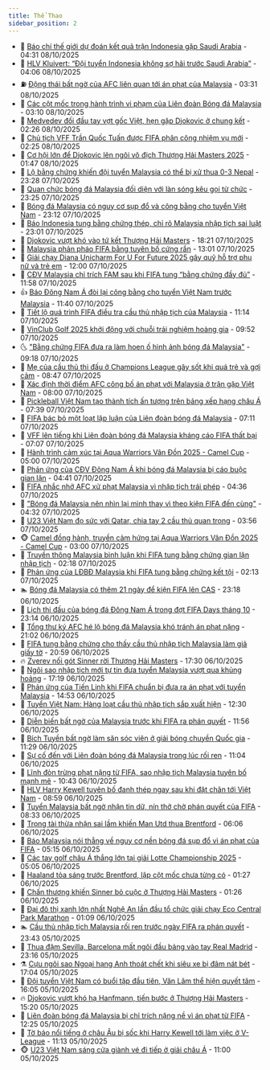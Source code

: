 ```yaml
---
title: Thể Thao
sidebar_position: 2
---
```


<!-- dantri-the-thao:START -->
- 🎡 [Báo chí thế giới dự đoán kết quả trận Indonesia gặp Saudi Arabia](https://dantri.com.vn/the-thao/bao-chi-the-gioi-du-doan-ket-qua-tran-indonesia-gap-saudi-arabia-20251008113126311.htm) - 04:31 08/10/2025
- 💯 [HLV Kluivert: “Đội tuyển Indonesia không sợ hãi trước Saudi Arabia”](https://dantri.com.vn/the-thao/hlv-kluivert-doi-tuyen-indonesia-khong-so-hai-truoc-saudi-arabia-20251008105927305.htm) - 04:06 08/10/2025
- ⛽️ [Động thái bất ngờ của AFC liên quan tới án phạt của Malaysia](https://dantri.com.vn/the-thao/dong-thai-bat-ngo-cua-afc-lien-quan-toi-an-phat-cua-malaysia-20251008101422176.htm) - 03:31 08/10/2025
- 💃 [Các cột mốc trong hành trình vi phạm của Liên đoàn Bóng đá Malaysia](https://dantri.com.vn/the-thao/cac-cot-moc-trong-hanh-trinh-vi-pham-cua-lien-doan-bong-da-malaysia-20251008100832460.htm) - 03:10 08/10/2025
- 🌈 [Medvedev đối đầu tay vợt gốc Việt, hẹn gặp Djokovic ở chung kết](https://dantri.com.vn/the-thao/medvedev-doi-dau-tay-vot-goc-viet-hen-gap-djokovic-o-chung-ket-20251008092234680.htm) - 02:26 08/10/2025
- 🦅 [Chủ tịch VFF Trần Quốc Tuấn được FIFA phân công nhiệm vụ mới](https://dantri.com.vn/the-thao/chu-tich-vff-tran-quoc-tuan-duoc-fifa-phan-cong-nhiem-vu-moi-20251008093728326.htm) - 02:25 08/10/2025
- 🌝 [Cơ hội lớn để Djokovic lên ngôi vô địch Thượng Hải Masters 2025](https://dantri.com.vn/the-thao/co-hoi-lon-de-djokovic-len-ngoi-vo-dich-thuong-hai-masters-2025-20251008084431050.htm) - 01:47 08/10/2025
- 🚀 [Lộ bằng chứng khiến đội tuyển Malaysia có thể bị xử thua 0-3 Nepal](https://dantri.com.vn/the-thao/lo-bang-chung-khien-doi-tuyen-malaysia-co-the-bi-xu-thua-0-3-nepal-20251007235855987.htm) - 23:28 07/10/2025
- 🎉 [Quan chức bóng đá Malaysia đối diện với làn sóng kêu gọi từ chức](https://dantri.com.vn/the-thao/quan-chuc-bong-da-malaysia-doi-dien-voi-lan-song-keu-goi-tu-chuc-20251008000446053.htm) - 23:25 07/10/2025
- 📝 [Bóng đá Malaysia có nguy cơ sụp đổ và công bằng cho tuyển Việt Nam](https://dantri.com.vn/the-thao/bong-da-malaysia-co-nguy-co-sup-do-va-cong-bang-cho-tuyen-viet-nam-20251008003129711.htm) - 23:12 07/10/2025
- 🦄 [Báo Indonesia tung bằng chứng thép, chỉ rõ Malaysia nhập tịch sai luật](https://dantri.com.vn/the-thao/bao-indonesia-tung-bang-chung-thep-chi-ro-malaysia-nhap-tich-sai-luat-20251007234912936.htm) - 23:01 07/10/2025
- 🎉 [Djokovic vượt khó vào tứ kết Thượng Hải Masters](https://dantri.com.vn/the-thao/djokovic-vuot-kho-vao-tu-ket-thuong-hai-masters-20251008011544924.htm) - 18:21 07/10/2025
- 💼 [Malaysia phản pháo FIFA bằng tuyên bố cứng rắn](https://dantri.com.vn/the-thao/malaysia-phan-phao-fifa-bang-tuyen-bo-cung-ran-20251007191945851.htm) - 13:01 07/10/2025
- 🤡 [Giải chạy Diana Unicharm For U For Future 2025 gây quỹ hỗ trợ phụ nữ và trẻ em](https://dantri.com.vn/the-thao/giai-chay-diana-unicharm-for-u-for-future-2025-gay-quy-ho-tro-phu-nu-va-tre-em-20251007163332393.htm) - 12:00 07/10/2025
- 🦆 [CĐV Malaysia chỉ trích FAM sau khi FIFA tung “bằng chứng đầy đủ”](https://dantri.com.vn/the-thao/cdv-malaysia-chi-trich-fam-sau-khi-fifa-tung-bang-chung-day-du-20251007185121183.htm) - 11:58 07/10/2025
- 👍 [Báo Đông Nam Á đòi lại công bằng cho tuyển Việt Nam trước Malaysia](https://dantri.com.vn/the-thao/bao-dong-nam-a-doi-lai-cong-bang-cho-tuyen-viet-nam-truoc-malaysia-20251007184023693.htm) - 11:40 07/10/2025
- 💼 [Tiết lộ quá trình FIFA điều tra cầu thủ nhập tịch của Malaysia](https://dantri.com.vn/the-thao/tiet-lo-qua-trinh-fifa-dieu-tra-cau-thu-nhap-tich-cua-malaysia-20251007144737909.htm) - 11:14 07/10/2025
- 🦒 [VinClub Golf 2025 khởi động với chuỗi trải nghiệm hoàng gia](https://dantri.com.vn/the-thao/vinclub-golf-2025-khoi-dong-voi-chuoi-trai-nghiem-hoang-gia-20251007155700864.htm) - 09:52 07/10/2025
- 🌜 [&quot;Bằng chứng FIFA đưa ra làm hoen ố hình ảnh bóng đá Malaysia&quot;](https://dantri.com.vn/the-thao/bang-chung-fifa-dua-ra-lam-hoen-o-hinh-anh-bong-da-malaysia-20251007125552665.htm) - 09:18 07/10/2025
- 🦆 [Mẹ của cầu thủ thi đấu ở Champions League gây sốt khi quá trẻ và gợi cảm](https://dantri.com.vn/the-thao/me-cua-cau-thu-thi-dau-o-champions-league-gay-sot-khi-qua-tre-va-goi-cam-20251007154714673.htm) - 08:47 07/10/2025
- 💪 [Xác định thời điểm AFC công bố án phạt với Malaysia ở trận gặp Việt Nam](https://dantri.com.vn/the-thao/xac-dinh-thoi-diem-afc-cong-bo-an-phat-voi-malaysia-o-tran-gap-viet-nam-20251007145935691.htm) - 08:00 07/10/2025
- 🧠 [Pickleball Việt Nam tạo thành tích ấn tượng trên bảng xếp hạng châu Á](https://dantri.com.vn/the-thao/pickleball-viet-nam-tao-thanh-tich-an-tuong-tren-bang-xep-hang-chau-a-20251007143246857.htm) - 07:39 07/10/2025
- 🦄 [FIFA bác bỏ một loạt lập luận của Liên đoàn bóng đá Malaysia](https://dantri.com.vn/the-thao/fifa-bac-bo-mot-loat-lap-luan-cua-lien-doan-bong-da-malaysia-20251007124859493.htm) - 07:11 07/10/2025
- 🥸 [VFF lên tiếng khi Liên đoàn bóng đá Malaysia kháng cáo FIFA thất bại](https://dantri.com.vn/the-thao/vff-len-tieng-khi-lien-doan-bong-da-malaysia-khang-cao-fifa-that-bai-20251007114055372.htm) - 07:07 07/10/2025
- 🤠 [Hành trình cảm xúc tại Aqua Warriors Vân Đồn 2025 - Camel Cup](https://dantri.com.vn/the-thao/hanh-trinh-cam-xuc-tai-aqua-warriors-van-don-2025-camel-cup-20251007095959893.htm) - 05:00 07/10/2025
- 👺 [Phản ứng của CĐV Đông Nam Á khi bóng đá Malaysia bị cáo buộc gian lận](https://dantri.com.vn/the-thao/phan-ung-cua-cdv-dong-nam-a-khi-bong-da-malaysia-bi-cao-buoc-gian-lan-20251007111908279.htm) - 04:41 07/10/2025
- 📝 [FIFA nhắc nhở AFC xử phạt Malaysia vì nhập tịch trái phép](https://dantri.com.vn/the-thao/fifa-nhac-nho-afc-xu-phat-malaysia-vi-nhap-tich-trai-phep-20251007113625921.htm) - 04:36 07/10/2025
- 🦆 [&quot;Bóng đá Malaysia nên nhìn lại mình thay vì theo kiện FIFA đến cùng&quot;](https://dantri.com.vn/the-thao/bong-da-malaysia-nen-nhin-lai-minh-thay-vi-theo-kien-fifa-den-cung-20251007112228198.htm) - 04:32 07/10/2025
- 🥳 [U23 Việt Nam đọ sức với Qatar, chia tay 2 cầu thủ quan trọng](https://dantri.com.vn/the-thao/u23-viet-nam-do-suc-voi-qatar-chia-tay-2-cau-thu-quan-trong-20251007105634536.htm) - 03:56 07/10/2025
- 🐵 [Camel đồng hành, truyền cảm hứng tại Aqua Warriors Vân Đồn 2025 - Camel Cup](https://dantri.com.vn/the-thao/camel-dong-hanh-truyen-cam-hung-tai-aqua-warriors-van-don-2025-camel-cup-20251007090213915.htm) - 03:00 07/10/2025
- 🤩 [Truyền thông Malaysia bình luận khi FIFA tung bằng chứng gian lận nhập tịch](https://dantri.com.vn/the-thao/truyen-thong-malaysia-binh-luan-khi-fifa-tung-bang-chung-gian-lan-nhap-tich-20251007090221849.htm) - 02:18 07/10/2025
- 🤠 [Phản ứng của LĐBĐ Malaysia khi FIFA tung bằng chứng kết tội](https://dantri.com.vn/the-thao/phan-ung-cua-ldbd-malaysia-khi-fifa-tung-bang-chung-ket-toi-20251007091331106.htm) - 02:13 07/10/2025
- 🏊 [Bóng đá Malaysia có thêm 21 ngày để kiện FIFA lên CAS](https://dantri.com.vn/the-thao/bong-da-malaysia-co-them-21-ngay-de-kien-fifa-len-cas-20251006222218576.htm) - 23:18 06/10/2025
- 🗽 [Lịch thi đấu của bóng đá Đông Nam Á trong đợt FIFA Days tháng 10](https://dantri.com.vn/the-thao/lich-thi-dau-cua-bong-da-dong-nam-a-trong-dot-fifa-days-thang-10-20251007001828923.htm) - 23:14 06/10/2025
- 🚀 [Tổng thư ký AFC hé lộ bóng đá Malaysia khó tránh án phạt nặng](https://dantri.com.vn/the-thao/tong-thu-ky-afc-he-lo-bong-da-malaysia-kho-tranh-an-phat-nang-20251007010526774.htm) - 21:02 06/10/2025
- 🎉 [FIFA tung bằng chứng cho thấy cầu thủ nhập tịch Malaysia làm giả giấy tờ](https://dantri.com.vn/the-thao/fifa-tung-bang-chung-cho-thay-cau-thu-nhap-tich-malaysia-lam-gia-giay-to-20251007014825379.htm) - 20:59 06/10/2025
- 🔥 [Zverev nối gót Sinner rời Thượng Hải Masters](https://dantri.com.vn/the-thao/zverev-noi-got-sinner-roi-thuong-hai-masters-20251006232943716.htm) - 17:30 06/10/2025
- 🎉 [Ngôi sao nhập tịch mới tự tin đưa tuyển Malaysia vượt qua khủng hoảng](https://dantri.com.vn/the-thao/ngoi-sao-nhap-tich-moi-tu-tin-dua-tuyen-malaysia-vuot-qua-khung-hoang-20251007001821195.htm) - 17:19 06/10/2025
- 🎡 [Phản ứng của Tiến Linh khi FIFA chuẩn bị đưa ra án phạt với tuyển Malaysia](https://dantri.com.vn/the-thao/phan-ung-cua-tien-linh-khi-fifa-chuan-bi-dua-ra-an-phat-voi-tuyen-malaysia-20251006214115384.htm) - 14:53 06/10/2025
- 🐻 [Tuyển Việt Nam: Hàng loạt cầu thủ nhập tịch sắp xuất hiện](https://dantri.com.vn/the-thao/tuyen-viet-nam-hang-loat-cau-thu-nhap-tich-sap-xuat-hien-20251006193016697.htm) - 12:30 06/10/2025
- 🌊 [Diễn biến bất ngờ của Malaysia trước khi FIFA ra phán quyết](https://dantri.com.vn/the-thao/dien-bien-bat-ngo-cua-malaysia-truoc-khi-fifa-ra-phan-quyet-20251006183051414.htm) - 11:56 06/10/2025
- 💃 [Bích Tuyền bất ngờ làm săn sóc viên ở giải bóng chuyền Quốc gia](https://dantri.com.vn/the-thao/bich-tuyen-bat-ngo-lam-san-soc-vien-o-giai-bong-chuyen-quoc-gia-20251006182839849.htm) - 11:29 06/10/2025
- 🤔 [Sự cố đến với Liên đoàn bóng đá Malaysia trong lúc rối ren](https://dantri.com.vn/the-thao/su-co-den-voi-lien-doan-bong-da-malaysia-trong-luc-roi-ren-20251006175143742.htm) - 11:04 06/10/2025
- 🤭 [Lĩnh đòn trừng phạt nặng từ FIFA, sao nhập tịch Malaysia tuyên bố mạnh mẽ](https://dantri.com.vn/the-thao/linh-don-trung-phat-nang-tu-fifa-sao-nhap-tich-malaysia-tuyen-bo-manh-me-20251006173511179.htm) - 10:43 06/10/2025
- 👹 [HLV Harry Kewell tuyên bố đanh thép ngay sau khi đặt chân tới Việt Nam](https://dantri.com.vn/the-thao/hlv-harry-kewell-tuyen-bo-danh-thep-ngay-sau-khi-dat-chan-toi-viet-nam-20251006155954704.htm) - 08:59 06/10/2025
- 🗽 [Tuyển Malaysia bất ngờ nhận tin dữ, nín thở chờ phán quyết của FIFA](https://dantri.com.vn/the-thao/tuyen-malaysia-bat-ngo-nhan-tin-du-nin-tho-cho-phan-quyet-cua-fifa-20251006153307154.htm) - 08:33 06/10/2025
- 🥳 [Trọng tài thừa nhận sai lầm khiến Man Utd thua Brentford](https://dantri.com.vn/the-thao/trong-tai-thua-nhan-sai-lam-khien-man-utd-thua-brentford-20251006115945485.htm) - 06:06 06/10/2025
- 💃 [Báo Malaysia nói thẳng về nguy cơ nền bóng đá sụp đổ vì án phạt của FIFA](https://dantri.com.vn/the-thao/bao-malaysia-noi-thang-ve-nguy-co-nen-bong-da-sup-do-vi-an-phat-cua-fifa-20251006115256837.htm) - 05:15 06/10/2025
- 🧰 [Các tay golf châu Á thắng lớn tại giải Lotte Championship 2025](https://dantri.com.vn/the-thao/cac-tay-golf-chau-a-thang-lon-tai-giai-lotte-championship-2025-20251006143839660.htm) - 05:05 06/10/2025
- 💪 [Haaland tỏa sáng trước Brentford, lập cột mốc chưa từng có](https://dantri.com.vn/the-thao/haaland-toa-sang-truoc-brentford-lap-cot-moc-chua-tung-co-20251006081550530.htm) - 01:27 06/10/2025
- 🚀 [Chấn thương khiến Sinner bỏ cuộc ở Thượng Hải Masters](https://dantri.com.vn/the-thao/chan-thuong-khien-sinner-bo-cuoc-o-thuong-hai-masters-20251006105036120.htm) - 01:26 06/10/2025
- 🤠 [Đại đô thị xanh lớn nhất Nghệ An lần đầu tổ chức giải chạy Eco Central Park Marathon](https://dantri.com.vn/the-thao/dai-do-thi-xanh-lon-nhat-nghe-an-lan-dau-to-chuc-giai-chay-eco-central-park-marathon-20251006074117111.htm) - 01:09 06/10/2025
- 🏊 [Cầu thủ nhập tịch Malaysia rối ren trước ngày FIFA ra phán quyết](https://dantri.com.vn/the-thao/cau-thu-nhap-tich-malaysia-roi-ren-truoc-ngay-fifa-ra-phan-quyet-20251006004104141.htm) - 23:43 05/10/2025
- 🦄 [Thua đậm Sevilla, Barcelona mất ngôi đầu bảng vào tay Real Madrid](https://dantri.com.vn/the-thao/thua-dam-sevilla-barcelona-mat-ngoi-dau-bang-vao-tay-real-madrid-20251006061623921.htm) - 23:16 05/10/2025
- ⚗️ [Cựu ngôi sao Ngoại hạng Anh thoát chết khi siêu xe bị đâm nát bét](https://dantri.com.vn/the-thao/cuu-ngoi-sao-ngoai-hang-anh-thoat-chet-khi-sieu-xe-bi-dam-nat-bet-20251006000447587.htm) - 17:04 05/10/2025
- 🥷 [Đội tuyển Việt Nam có buổi tập đầu tiên, Văn Lâm thể hiện quyết tâm](https://dantri.com.vn/the-thao/doi-tuyen-viet-nam-co-buoi-tap-dau-tien-van-lam-the-hien-quyet-tam-20251005225216479.htm) - 16:05 05/10/2025
- 🔥 [Djokovic vượt khó hạ Hanfmann, tiến bước ở Thượng Hải Masters](https://dantri.com.vn/the-thao/djokovic-vuot-kho-ha-hanfmann-tien-buoc-o-thuong-hai-masters-20251005222013642.htm) - 15:20 05/10/2025
- 🦅 [Liên đoàn bóng đá Malaysia bị chỉ trích nặng nề vì án phạt từ FIFA](https://dantri.com.vn/the-thao/lien-doan-bong-da-malaysia-bi-chi-trich-nang-ne-vi-an-phat-tu-fifa-20251005184251225.htm) - 12:25 05/10/2025
- 🌝 [Tờ báo nổi tiếng ở châu Âu bị sốc khi Harry Kewell tới làm việc ở V-League](https://dantri.com.vn/the-thao/to-bao-noi-tieng-o-chau-au-bi-soc-khi-harry-kewell-toi-lam-viec-o-v-league-20251005181331695.htm) - 11:13 05/10/2025
- 🐵 [U23 Việt Nam sáng cửa giành vé đi tiếp ở giải châu Á](https://dantri.com.vn/the-thao/u23-viet-nam-sang-cua-gianh-ve-di-tiep-o-giai-chau-a-20251005175709307.htm) - 11:00 05/10/2025<!-- dantri-the-thao:END -->
